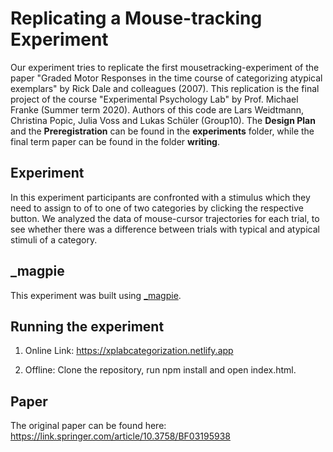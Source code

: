 # Replicating a Mouse-tracking Experiment 

Our experiment tries to replicate the first mousetracking-experiment of the paper "Graded Motor Responses in the time course of categorizing atypical exemplars" by Rick Dale and colleagues (2007). This replication is the final project of the course "Experimental Psychology Lab" by Prof. Michael Franke (Summer term 2020). 
Authors of this code are Lars Weidtmann, Christina Popic, Julia Voss and Lukas Schüler (Group10). The **Design Plan** and the **Preregistration** can be found in the **experiments** folder, while the final term paper can be found in the folder **writing**.

## Experiment

In this experiment participants are confronted with a stimulus which they need to assign to of to one of two categories by clicking the respective button. We analyzed the data of mouse-cursor trajectories for each trial, to see whether there was a difference between trials with typical and atypical stimuli of a category. 

## \_magpie

This experiment was built using [\_magpie](https://magpie-ea.github.io/magpie-site/index.html). 

## Running the experiment


1. Online Link: https://xplabcategorization.netlify.app

2. Offline: Clone the repository, run npm install and open index.html.


## Paper

The original paper can be found here: https://link.springer.com/article/10.3758/BF03195938
